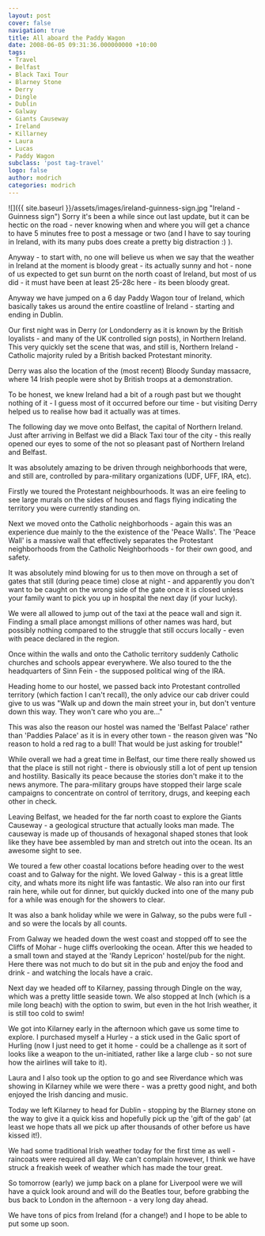 ```yaml
---
layout: post
cover: false
navigation: true
title: All aboard the Paddy Wagon
date: 2008-06-05 09:31:36.000000000 +10:00
tags: 
- Travel
- Belfast
- Black Taxi Tour
- Blarney Stone
- Derry
- Dingle
- Dublin
- Galway
- Giants Causeway
- Ireland
- Killarney
- Laura
- Lucas
- Paddy Wagon
subclass: 'post tag-travel'
logo: false
author: modrich
categories: modrich
---
```

![]({{ site.baseurl }}/assets/images/ireland-guinness-sign.jpg "Ireland - Guinness sign")
Sorry it's been a while since out last update, but it can be hectic on the road - never knowing when and where you will get a chance to have 5 minutes free to post a message or two (and I have to say touring in Ireland, with its many pubs does create a pretty big distraction :) ).

Anyway - to start with, no one will believe us when we say that the weather in Ireland at the moment is bloody great - its actually sunny and hot - none of us expected to get sun burnt on the north coast of Ireland, but most of us did - it must have been at least 25-28c here - its been bloody great.

Anyway we have jumped on a 6 day Paddy Wagon tour of Ireland, which basically takes us around the entire coastline of Ireland - starting and ending in Dublin.

Our first night was in Derry (or Londonderry as it is known by the British loyalists - and many of the UK controlled sign posts), in Northern Ireland. This very quickly set the scene that was, and still is, Northern Ireland - Catholic majority ruled by a British backed Protestant minority.

Derry was also the location of the (most recent) Bloody Sunday massacre, where 14 Irish people were shot by British troops at a demonstration.

To be honest, we knew Ireland had a bit of a rough past but we thought nothing of it - I guess most of it occurred before our time - but visiting Derry helped us to realise how bad it actually was at times.

The following day we move onto Belfast, the capital of Northern Ireland. Just after arriving in Belfast we did a Black Taxi tour of the city - this really opened our eyes to some of the not so pleasant past of Northern Ireland and Belfast.

It was absolutely amazing to be driven through neighborhoods that were, and still are, controlled by para-military organizations (UDF, UFF, IRA, etc).

Firstly we toured the Protestant neighbourhoods. It was an eire feeling to see large murals on the sides of houses and flags flying indicating the territory you were currently standing on.

Next we moved onto the Catholic neighborhoods - again this was an experience due mainly to the the existence of the 'Peace Walls'. The 'Peace Wall' is a massive wall that effectively separates the Protestant neighborhoods from the Catholic Neighborhoods - for their own good, and safety.

It was absolutely mind blowing for us to then move on through a set of gates that still (during peace time) close at night - and apparently you don't want to be caught on the wrong side of the gate once it is closed unless your family want to pick you up in hospital the next day (if your lucky).

We were all allowed to jump out of the taxi at the peace wall and sign it. Finding a small place amongst millions of other names was hard, but possibly nothing compared to the struggle that still occurs locally - even with peace declared in the region.

Once within the walls and onto the Catholic territory suddenly Catholic churches and schools appear everywhere. We also toured to the the headquarters of Sinn Fein - the supposed political wing of the IRA.

Heading home to our hostel, we passed back into Protestant controlled territory (which faction I can't recall), the only advice our cab driver could give to us was "Walk up and down the main street your in, but don't venture down this way. They won't care who you are..."

This was also the reason our hostel was named the 'Belfast Palace' rather than 'Paddies Palace' as it is in every other town - the reason given was "No reason to hold a red rag to a bull! That would be just asking for trouble!"

While overall we had a great time in Belfast, our time there really showed us that the place is still not right - there is obviously still a lot of pent up tension and hostility. Basically its peace because the stories don't make it to the news anymore. The para-military groups have stopped their large scale campaigns to concentrate on control of territory, drugs, and keeping each other in check.

Leaving Belfast, we headed for the far north coast to explore the Giants Causeway - a geological structure that actually looks man made. The causeway is made up of thousands of hexagonal shaped stones that look like they have bee assembled by man and stretch out into the ocean. Its an awesome sight to see.

We toured a few other coastal locations before heading over to the west coast and to Galway for the night. We loved Galway - this is a great little city, and whats more its night life was fantastic. We also ran into our first rain here, while out for dinner, but quickly ducked into one of the many pub for a while was enough for the showers to clear.

It was also a bank holiday while we were in Galway, so the pubs were full - and so were the locals by all counts.

From Galway we headed down the west coast and stopped off to see the Cliffs of Mohar - huge cliffs overlooking the ocean. After this we headed to a small town and stayed at the 'Randy Lepricon' hostel/pub for the night. Here there was not much to do but sit in the pub and enjoy the food and drink - and watching the locals have a craic.

Next day we headed off to Kilarney, passing through Dingle on the way, which was a pretty little seaside town. We also stopped at Inch (which is a mile long beach) with the option to swim, but even in the hot Irish weather, it is still too cold to swim!

We got into Kilarney early in the afternoon which gave us some time to explore. I purchased myself a Hurley - a stick used in the Galic sport of Hurling (now I just need to get it home - could be a challenge as it sort of looks like a weapon to the un-initiated, rather like a large club - so not sure how the airlines will take to it).

Laura and I also took up the option to go and see Riverdance which was showing in Kilarney while we were there - was a pretty good night, and both enjoyed the Irish dancing and music.

Today we left Kilarney to head for Dublin - stopping by the Blarney stone on the way to give it a quick kiss and hopefully pick up the 'gift of the gab' (at least we hope thats all we pick up after thousands of other before us have kissed it!).

We had some traditional Irish weather today for the first time as well - raincoats were required all day. We can't complain however, I think we have struck a freakish week of weather which has made the tour great.

So tomorrow (early) we jump back on a plane for Liverpool were we will have a quick look around and will do the Beatles tour, before grabbing the bus back to London in the afternoon - a very long day ahead.

We have tons of pics from Ireland (for a change!) and I hope to be able to put some up soon.

